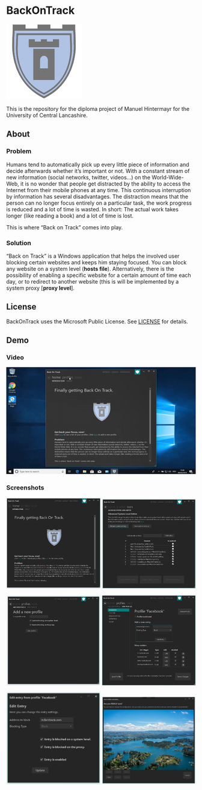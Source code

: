 # BackOnTrack

<img src="BackOnTrack/BackOnTrack.SharedResources/Resources/Logo.png" alt="Logo" width="200" height="200" />

This is the repository for the diploma project of Manuel Hintermayr for the University of Central Lancashire.

## About

### Problem

Humans tend to automatically pick up every little piece of information and decide afterwards whether it’s important or not. With a constant stream of new information (social networks, twitter, videos...) on the
World-Wide-Web, it is no wonder that people get distracted by the ability to access the Internet from their mobile phones at any time.
This continuous interruption by information has several disadvantages. The distraction means that the person can no longer focus entirely on a particular task, the work progress is reduced and a lot of time is wasted. In short: The actual work takes longer (like reading a book) and a lot of time is lost.

This is where “Back on Track” comes into play.

### Solution

“Back on Track” is a Windows application that helps the involved user blocking certain websites and keeps him staying focused. You can block any website on a system level (**hosts file**). Alternatively, there is the possibility of enabling a specific website for a certain amount of time each day, or to redirect to another website (this is will be implemented by a system proxy [**proxy level**].

## License
BackOnTrack uses the Microsoft Public License. See [LICENSE](https://github.com/manuelhintermayr/BackOnTrack/blob/master/LICENSE.MD) for details.

## Demo
### Video
[![Back On Track Introduction](https://github.com/manuelhintermayr/BackOnTrack/blob/master/screenshots/video.gif)](https://youtu.be/iotXJcCK0BY)

### Screenshots
<p align="center">
    <img src="https://github.com/manuelhintermayr/BackOnTrack/blob/master/screenshots/mainWindow_welcome.jpg" width="250">
    <img src="https://github.com/manuelhintermayr/BackOnTrack/blob/master/screenshots/mainWindow_hostsEditor.jpg" width="250">
</p>
<p align="center">
    <img src="https://github.com/manuelhintermayr/BackOnTrack/blob/master/screenshots/mainWindow_addNewProfile.jpg" width="250">
    <img src="https://github.com/manuelhintermayr/BackOnTrack/blob/master/screenshots/mainWindow_LookAtSampleProfile.jpg" width="250">
</p>
<p align="center">
    <img src="https://github.com/manuelhintermayr/BackOnTrack/blob/master/screenshots/mainWindow_editEntry.jpg" width="250">
	<img src="https://github.com/manuelhintermayr/BackOnTrack/blob/master/screenshots/mainWindow_imageReminder.jpg" width="250">
</p>


